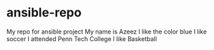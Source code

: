 # ansible-repo
My repo for ansible project
My name is Azeez
I like the color blue
I like soccer
I attended Penn Tech College 
I like Basketball